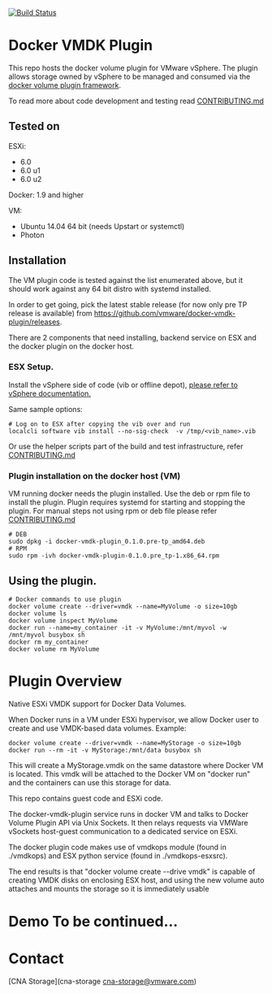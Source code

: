 [![Build
Status](https://ci.vmware.run/api/badges/vmware/docker-vmdk-plugin/status.svg)](https://ci.vmware.run/vmware/docker-vmdk-plugin)

# Docker VMDK Plugin

This repo hosts the docker volume plugin for VMware vSphere. The plugin allows
storage owned by vSphere to be managed and consumed via the [docker volume
plugin framework](https://docs.docker.com/engine/extend/plugins_volume/).

To read more about code development and testing read
[CONTRIBUTING.md](https://github.com/vmware/docker-vmdk-plugin/blob/master/CONTRIBUTING.md)

## Tested on

ESXi:

- 6.0
- 6.0 u1
- 6.0 u2

Docker: 1.9 and higher

VM:
- Ubuntu 14.04 64 bit (needs Upstart or systemctl)
- Photon

## Installation
The VM plugin code is tested against the list enumerated above,
but it should work against any 64 bit distro with systemd installed.

In order to get going, pick the latest stable release (for now
only pre TP release is available) from
https://github.com/vmware/docker-vmdk-plugin/releases.

There are 2 components that need installing, backend service on ESX and the docker
plugin on the docker host.

### ESX Setup.

Install the vSphere side of code (vib or offline depot), [please refer to
vSphere documentation.](http://pubs.vmware.com/vsphere-60/index.jsp#com.vmware.vsphere.install.doc/GUID-29491174-238E-4708-A78F-8FE95156D6A3.html#GUID-29491174-238E-4708-A78F-8FE95156D6A3)

Same sample options:
```
# Log on to ESX after copying the vib over and run
localcli software vib install --no-sig-check  -v /tmp/<vib_name>.vib
```
Or use the helper scripts part of the build and test infrastructure, refer
[CONTRIBUTING.md](https://github.com/vmware/docker-vmdk-plugin/blob/master/CONTRIBUTING.md)

### Plugin installation on the docker host (VM)

VM running docker needs the plugin installed. Use the deb or rpm file to
install the plugin. Plugin requires systemd for starting and stopping the
plugin. For manual steps not using rpm or deb file please refer
[CONTRIBUTING.md](https://github.com/vmware/docker-vmdk-plugin/blob/master/CONTRIBUTING.md)

```
# DEB
sudo dpkg -i docker-vmdk-plugin_0.1.0.pre-tp_amd64.deb
# RPM
sudo rpm -ivh docker-vmdk-plugin-0.1.0.pre_tp-1.x86_64.rpm
```

## Using the plugin.

```
# Docker commands to use plugin
docker volume create --driver=vmdk --name=MyVolume -o size=10gb
docker volume ls
docker volume inspect MyVolume
docker run --name=my_container -it -v MyVolume:/mnt/myvol -w /mnt/myvol busybox sh
docker rm my_container
docker volume rm MyVolume
```

# Plugin Overview

Native ESXi VMDK support for Docker Data Volumes.

When Docker runs in a VM under ESXi hypervisor, we allow Docker user to create
and use VMDK-based data volumes. Example:

```
docker volume create --driver=vmdk --name=MyStorage -o size=10gb
docker run --rm -it -v MyStorage:/mnt/data busybox sh
```

This will create a MyStorage.vmdk on the same datastore where Docker VM is
located. This vmdk will be attached to the Docker VM on "docker run" and the
containers can use this storage for data.

This repo contains guest code and ESXi code.

The docker-vmdk-plugin service runs in docker VM and talks to Docker Volume
Plugin API via Unix Sockets. It then relays requests via VMWare vSockets
host-guest communication to a dedicated service on ESXi.

The docker plugin code makes use of  vmdkops module  (found  in ./vmdkops) and
ESX python service (found in ./vmdkops-esxsrc).

The end results is that "docker volume create --drive vmdk" is capable of
creating VMDK disks on enclosing ESX host, and using the new volume auto
attaches and mounts the storage so it is immediately usable

# Demo To be continued...

# Contact

[CNA Storage](cna-storage <cna-storage@vmware.com>)
